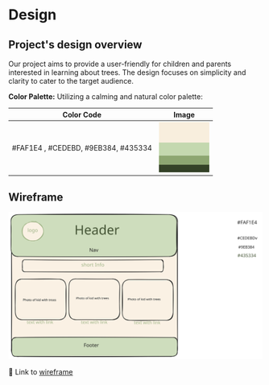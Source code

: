 # Design

## Project's design overview

<!-- give an overview of your project's design -->

Our project aims to provide a user-friendly for children and parents interested
in learning about trees. The design focuses on simplicity and clarity to cater
to the target audience.

<!-- describe the reasoning behind your group's design and wireframe -->

<!-- include other centralized decisions like fonts, palates, ... -->

**Color Palette:** Utilizing a calming and natural color palette:

| Color Code                          | Image                                    |
| ----------------------------------- | ---------------------------------------- |
| #FAF1E4 , #CEDEBD, #9EB384, #435334 | ![alt text](../public/color_palette.png) |

## Wireframe

<!-- provide a link to your wireframe documenting on Figma, or wherever it is -->

![wireframe](./wireframe.svg)

🎨 Link to
[wireframe](https://excalidraw.com/#room=1ccaaa45830b75709701,c9nJiY3NN6TaGyzkvEKH1A)
